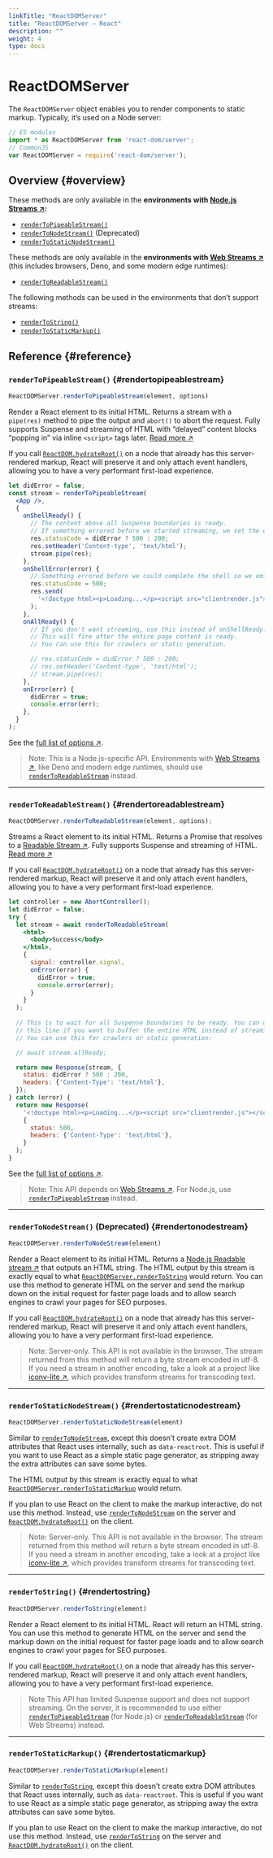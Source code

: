 ```yaml
---
linkTitle: "ReactDOMServer"
title: "ReactDOMServer – React"
description: ""
weight: 4
type: docs
---
```


# ReactDOMServer

The `ReactDOMServer` object enables you to render components to static markup. Typically, it’s used on a Node server:

```jsx
// ES modules
import * as ReactDOMServer from 'react-dom/server';
// CommonJS
var ReactDOMServer = require('react-dom/server');
```

## Overview {#overview}

These methods are only available in the **environments with [Node.js Streams ↗](https://nodejs.dev/learn/nodejs-streams):**

- [`renderToPipeableStream()`](/react/18.1/api-reference/react-dom-server#rendertopipeablestream)
- [`renderToNodeStream()`](/react/18.1/api-reference/react-dom-server#rendertonodestream) (Deprecated)
- [`renderToStaticNodeStream()`](/react/18.1/api-reference/react-dom-server#rendertostaticnodestream)

These methods are only available in the **environments with [Web Streams ↗](https://developer.mozilla.org/en-US/docs/Web/API/Streams_API)** (this includes browsers, Deno, and some modern edge runtimes):

- [`renderToReadableStream()`](/react/18.1/api-reference/react-dom-server#rendertoreadablestream)

The following methods can be used in the environments that don’t support streams:

- [`renderToString()`](/react/18.1/api-reference/react-dom-server#rendertostring)
- [`renderToStaticMarkup()`](/react/18.1/api-reference/react-dom-server#rendertostaticmarkup)

## Reference {#reference}

### `renderToPipeableStream()` {#rendertopipeablestream}

```jsx
ReactDOMServer.renderToPipeableStream(element, options)
```

Render a React element to its initial HTML. Returns a stream with a `pipe(res)` method to pipe the output and `abort()` to abort the request. Fully supports Suspense and streaming of HTML with “delayed” content blocks “popping in” via inline `<script>` tags later. [Read more ↗](https://github.com/reactwg/react-18/discussions/37)

If you call [`ReactDOM.hydrateRoot()`](/react/18.1/api-reference/react-dom-client#hydrateroot) on a node that already has this server-rendered markup, React will preserve it and only attach event handlers, allowing you to have a very performant first-load experience.

```jsx
let didError = false;
const stream = renderToPipeableStream(
  <App />,
  {
    onShellReady() {
      // The content above all Suspense boundaries is ready.
      // If something errored before we started streaming, we set the error code appropriately.
      res.statusCode = didError ? 500 : 200;
      res.setHeader('Content-type', 'text/html');
      stream.pipe(res);
    },
    onShellError(error) {
      // Something errored before we could complete the shell so we emit an alternative shell.
      res.statusCode = 500;
      res.send(
        '<!doctype html><p>Loading...</p><script src="clientrender.js"></script>'
      );
    },
    onAllReady() {
      // If you don't want streaming, use this instead of onShellReady.
      // This will fire after the entire page content is ready.
      // You can use this for crawlers or static generation.

      // res.statusCode = didError ? 500 : 200;
      // res.setHeader('Content-type', 'text/html');
      // stream.pipe(res);
    },
    onError(err) {
      didError = true;
      console.error(err);
    },
  }
);
```

See the [full list of options ↗](https://github.com/facebook/react/blob/14c2be8dac2d5482fda8a0906a31d239df8551fc/packages/react-dom/src/server/ReactDOMFizzServerNode.js#L36-L46).

> Note:
> This is a Node.js-specific API. Environments with [Web Streams ↗](https://developer.mozilla.org/en-US/docs/Web/API/Streams_API), like Deno and modern edge runtimes, should use [`renderToReadableStream`](/react/18.1/api-reference/react-dom-server#rendertoreadablestream) instead.
> 

---

### `renderToReadableStream()` {#rendertoreadablestream}

```jsx
ReactDOMServer.renderToReadableStream(element, options);
```

Streams a React element to its initial HTML. Returns a Promise that resolves to a [Readable Stream ↗](https://developer.mozilla.org/en-US/docs/Web/API/ReadableStream). Fully supports Suspense and streaming of HTML. [Read more ↗](https://github.com/reactwg/react-18/discussions/127)

If you call [`ReactDOM.hydrateRoot()`](/react/18.1/api-reference/react-dom-client#hydrateroot) on a node that already has this server-rendered markup, React will preserve it and only attach event handlers, allowing you to have a very performant first-load experience.

```jsx
let controller = new AbortController();
let didError = false;
try {
  let stream = await renderToReadableStream(
    <html>
      <body>Success</body>
    </html>,
    {
      signal: controller.signal,
      onError(error) {
        didError = true;
        console.error(error);
      }
    }
  );
  
  // This is to wait for all Suspense boundaries to be ready. You can uncomment
  // this line if you want to buffer the entire HTML instead of streaming it.
  // You can use this for crawlers or static generation:

  // await stream.allReady;

  return new Response(stream, {
    status: didError ? 500 : 200,
    headers: {'Content-Type': 'text/html'},
  });
} catch (error) {
  return new Response(
    '<!doctype html><p>Loading...</p><script src="clientrender.js"></script>',
    {
      status: 500,
      headers: {'Content-Type': 'text/html'},
    }
  );
}
```

See the [full list of options ↗](https://github.com/facebook/react/blob/14c2be8dac2d5482fda8a0906a31d239df8551fc/packages/react-dom/src/server/ReactDOMFizzServerBrowser.js#L27-L35).

> Note:
> This API depends on [Web Streams ↗](https://developer.mozilla.org/en-US/docs/Web/API/Streams_API). For Node.js, use [`renderToPipeableStream`](/react/18.1/api-reference/react-dom-server#rendertopipeablestream) instead.
> 

---

### `renderToNodeStream()`  (Deprecated) {#rendertonodestream}

```jsx
ReactDOMServer.renderToNodeStream(element)
```

Render a React element to its initial HTML. Returns a [Node.js Readable stream ↗](https://nodejs.org/api/stream.html#stream_readable_streams) that outputs an HTML string. The HTML output by this stream is exactly equal to what [`ReactDOMServer.renderToString`](/react/18.1/api-reference/react-dom-server#rendertostring) would return. You can use this method to generate HTML on the server and send the markup down on the initial request for faster page loads and to allow search engines to crawl your pages for SEO purposes.

If you call [`ReactDOM.hydrateRoot()`](/react/18.1/api-reference/react-dom-client#hydrateroot) on a node that already has this server-rendered markup, React will preserve it and only attach event handlers, allowing you to have a very performant first-load experience.

> Note:
> Server-only. This API is not available in the browser.
> The stream returned from this method will return a byte stream encoded in utf-8. If you need a stream in another encoding, take a look at a project like [iconv-lite ↗](https://www.npmjs.com/package/iconv-lite), which provides transform streams for transcoding text.
> 

---

### `renderToStaticNodeStream()` {#rendertostaticnodestream}

```jsx
ReactDOMServer.renderToStaticNodeStream(element)
```

Similar to [`renderToNodeStream`](/react/18.1/api-reference/react-dom-server#rendertonodestream), except this doesn’t create extra DOM attributes that React uses internally, such as `data-reactroot`. This is useful if you want to use React as a simple static page generator, as stripping away the extra attributes can save some bytes.

The HTML output by this stream is exactly equal to what [`ReactDOMServer.renderToStaticMarkup`](/react/18.1/api-reference/react-dom-server#rendertostaticmarkup) would return.

If you plan to use React on the client to make the markup interactive, do not use this method. Instead, use [`renderToNodeStream`](/react/18.1/api-reference/react-dom-server#rendertonodestream) on the server and [`ReactDOM.hydrateRoot()`](/react/18.1/api-reference/react-dom-client#hydrateroot) on the client.

> Note:
> Server-only. This API is not available in the browser.
> The stream returned from this method will return a byte stream encoded in utf-8. If you need a stream in another encoding, take a look at a project like [iconv-lite ↗](https://www.npmjs.com/package/iconv-lite), which provides transform streams for transcoding text.
> 

---

### `renderToString()` {#rendertostring}

```jsx
ReactDOMServer.renderToString(element)
```

Render a React element to its initial HTML. React will return an HTML string. You can use this method to generate HTML on the server and send the markup down on the initial request for faster page loads and to allow search engines to crawl your pages for SEO purposes.

If you call [`ReactDOM.hydrateRoot()`](/react/18.1/api-reference/react-dom-client#hydrateroot) on a node that already has this server-rendered markup, React will preserve it and only attach event handlers, allowing you to have a very performant first-load experience.

> Note
> This API has limited Suspense support and does not support streaming.
> On the server, it is recommended to use either [`renderToPipeableStream`](/react/18.1/api-reference/react-dom-server#rendertopipeablestream) (for Node.js) or [`renderToReadableStream`](/react/18.1/api-reference/react-dom-server#rendertoreadablestream) (for Web Streams) instead.
> 

---

### `renderToStaticMarkup()` {#rendertostaticmarkup}

```jsx
ReactDOMServer.renderToStaticMarkup(element)
```

Similar to [`renderToString`](/react/18.1/api-reference/react-dom-server#rendertostring), except this doesn’t create extra DOM attributes that React uses internally, such as `data-reactroot`. This is useful if you want to use React as a simple static page generator, as stripping away the extra attributes can save some bytes.

If you plan to use React on the client to make the markup interactive, do not use this method. Instead, use [`renderToString`](/react/18.1/api-reference/react-dom-server#rendertostring) on the server and [`ReactDOM.hydrateRoot()`](/react/18.1/api-reference/react-dom-client#hydrateroot) on the client.
